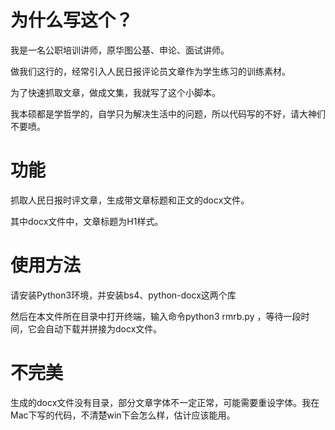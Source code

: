 # 为什么写这个？

我是一名公职培训讲师，原华图公基、申论、面试讲师。

做我们这行的，经常引入人民日报评论员文章作为学生练习的训练素材。

为了快速抓取文章，做成文集，我就写了这个小脚本。

我本硕都是学哲学的，自学只为解决生活中的问题，所以代码写的不好，请大神们不要喷。

# 功能

抓取人民日报时评文章，生成带文章标题和正文的docx文件。

其中docx文件中，文章标题为H1样式。

# 使用方法

请安装Python3环境，并安装bs4、python-docx这两个库

然后在本文件所在目录中打开终端，输入命令python3 rmrb.py ，等待一段时间，它会自动下载并拼接为docx文件。

# 不完美

生成的docx文件没有目录，部分文章字体不一定正常，可能需要重设字体。我在Mac下写的代码，不清楚win下会怎么样，估计应该能用。
